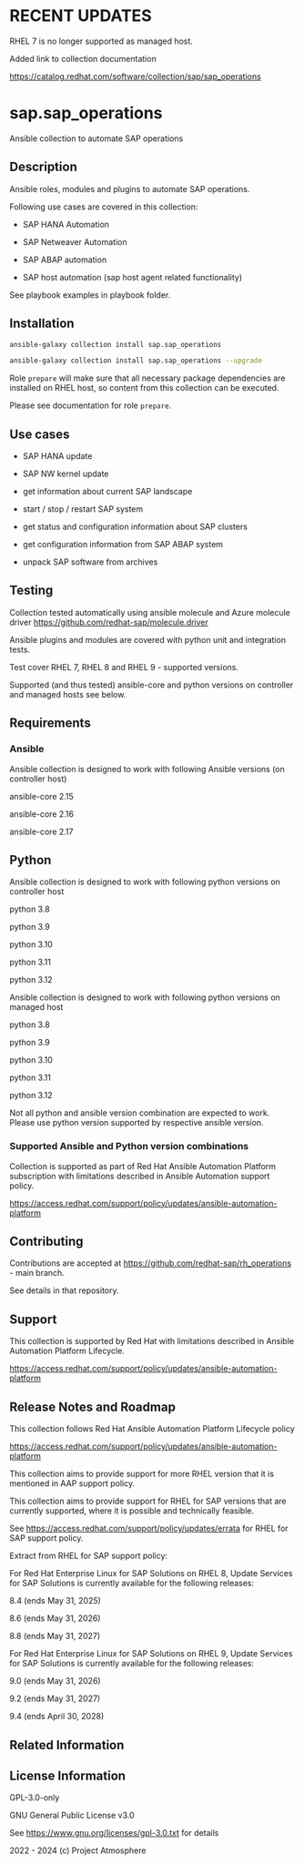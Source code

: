 <!--
SPDX-License-Identifier: GPL-3.0-only
SPDX-FileCopyrightText: 2023 Red Hat, Project Atmosphere

Copyright 2023 Red Hat, Project Atmosphere

This program is free software: you can redistribute it and/or modify it under the terms of the GNU
General Public License as published by the Free Software Foundation, version 3 of the License.

This program is distributed in the hope that it will be useful, but WITHOUT ANY WARRANTY; without
even the implied warranty of MERCHANTABILITY or FITNESS FOR A PARTICULAR PURPOSE.
See the GNU General Public License for more details.

Unless required by applicable law or agreed to in writing, software
distributed under the License is distributed on an "AS IS" BASIS,
WITHOUT WARRANTIES OR CONDITIONS OF ANY KIND, either express or implied.
See the License for the specific language governing permissions and
limitations under the License.

You should have received a copy of the GNU General Public License along with this program.
If not, see <https://www.gnu.org/licenses/>.
-->

# RECENT UPDATES

RHEL 7 is no longer supported as managed host.

Added link to collection documentation

<https://catalog.redhat.com/software/collection/sap/sap_operations>

# sap.sap_operations

Ansible collection to automate SAP operations

## Description

Ansible roles, modules and plugins to automate SAP operations.

Following use cases are covered in this collection:

- SAP HANA Automation

- SAP Netweaver Automation

- SAP ABAP automation

- SAP host automation (sap host agent related functionality)

See playbook examples in playbook folder.

## Installation

```bash
ansible-galaxy collection install sap.sap_operations

ansible-galaxy collection install sap.sap_operations --upgrade
```

Role `prepare` will make sure that all necessary package dependencies are installed on RHEL host, so content from this collection can be executed.

Please see documentation for role `prepare`.

## Use cases

- SAP HANA update

- SAP NW kernel update

- get information about current SAP landscape

- start / stop / restart SAP system

- get status and configuration information about SAP clusters

- get configuration information from SAP ABAP system

- unpack SAP software from archives

## Testing

Collection tested automatically using ansible molecule and Azure molecule driver <https://github.com/redhat-sap/molecule.driver>

Ansible plugins and modules are covered with python unit and integration tests.

Test cover RHEL 7, RHEL 8 and RHEL 9 - supported versions.

Supported (and thus tested) ansible-core and python versions on controller and managed hosts see below.

## Requirements

### Ansible

Ansible collection is designed to work with following Ansible versions (on controller host)

ansible-core 2.15

ansible-core 2.16

ansible-core 2.17

## Python

Ansible collection is designed to work with following python versions on controller host

python 3.8

python 3.9

python 3.10

python 3.11

python 3.12

Ansible collection is designed to work with following python versions on managed host

python 3.8

python 3.9

python 3.10

python 3.11

python 3.12

Not all python and ansible version combination are expected to work. Please use python version supported by respective ansible version.

### Supported Ansible and Python version combinations

Collection is supported as part of Red Hat Ansible Automation Platform subscription with limitations described in Ansible Automation support policy.

<https://access.redhat.com/support/policy/updates/ansible-automation-platform>

## Contributing

Contributions are accepted at <https://github.com/redhat-sap/rh_operations> - main branch.

See details in that repository.

## Support

This collection is supported by Red Hat with limitations described in Ansible Automation Platform Lifecycle.

<https://access.redhat.com/support/policy/updates/ansible-automation-platform>

## Release Notes and Roadmap

This collection follows Red Hat Ansible Automation Platform Lifecycle policy

<https://access.redhat.com/support/policy/updates/ansible-automation-platform>

This collection aims to provide support for more RHEL version that it is mentioned in AAP support policy.

This collection aims to provide support for RHEL for SAP versions that are currently supported, where it is possible and technically feasible.

See <https://access.redhat.com/support/policy/updates/errata> for RHEL for SAP support policy.

Extract from RHEL for SAP support policy:

For Red Hat Enterprise Linux for SAP Solutions on RHEL 8, Update Services for SAP Solutions is currently available for the following releases:

8.4 (ends May 31, 2025)

8.6 (ends May 31, 2026)

8.8 (ends May 31, 2027)

For Red Hat Enterprise Linux for SAP Solutions on RHEL 9, Update Services for SAP Solutions is currently available for the following releases:

9.0 (ends May 31, 2026)

9.2 (ends May 31, 2027)

9.4 (ends April 30, 2028)

## Related Information

## License Information

GPL-3.0-only

GNU General Public License v3.0

See <https://www.gnu.org/licenses/gpl-3.0.txt> for details

2022 - 2024 (c) Project Atmosphere
